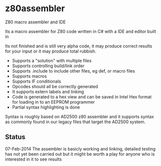 z80assembler
============

Z80 macro assembler and IDE

Its a macro assembler for Z80 code written in C# with a IDE and editor built in

Its not finished and is still very alpha code, it may produce correct results for your input or it may produce total rubbish.

* Supports a "solution" with multiple files
* Supports controlling build/link order
* Supports .include to include other files, eg def, or macro files
* Supports macros
* Supports IF conditionals
* Opcodes should all be correctly generated
* It supports extern labels and linking
* Code is generated to a hex view and can be saved in Intel Hex format for loading in to an EEPROM programmer
* Partial syntax highlighting is done

Syntax is roughly based on AD2500 z80 assembler and it supports syntax as commonly found in our legacy files that target the AD2500 system. 

Status
-------

07-Feb-2014
The assembler is basicly working and linking, detailed testing has not yet been carried out but it might be worth a play for
anyone who is interested in it to see results


